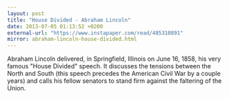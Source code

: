 ```yaml
---
layout: post
title: "House Divided - Abraham Lincoln"
date: 2013-07-05 01:13:52 +0200
external-url: "https://www.instapaper.com/read/485310891"
mirror: abraham-lincoln-house-divided.html
---
```


Abraham Lincoln delivered, in Springfield, Illinois on June 16, 1858, his very
famous "House Divided" speech. It discusses the tensions between the North and
South (this speech precedes the American Civil War by a couple years) and calls
his fellow senators to stand firm against the faltering of the Union.
